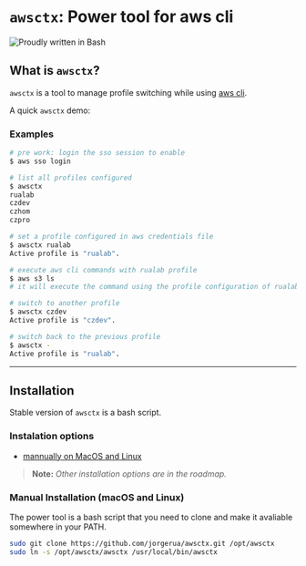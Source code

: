 # `awsctx`: Power tool for aws cli

![Proudly written in Bash](https://img.shields.io/badge/written%20in-bash-ff69b4.svg)

## What is `awsctx`?

`awsctx` is a tool to manage profile switching while using [aws cli](https://docs.aws.amazon.com/cli/v1/userguide/cli-configure-files.html#cli-configure-files-using-profiles).

A quick `awsctx` demo:

### Examples

```sh
# pre work: login the sso session to enable
$ aws sso login

# list all profiles configured
$ awsctx
rualab
czdev
czhom
czpro

# set a profile configured in aws credentials file
$ awsctx rualab
Active profile is "rualab".

# execute aws cli commands with rualab profile
$ aws s3 ls
# it will execute the command using the profile configuration of rualab profile

# switch to another profile
$ awsctx czdev
Active profile is "czdev".

# switch back to the previous profile
$ awsctx -
Active profile is "rualab".
```

-----

## Installation

Stable version of `awsctx` is a bash script.

### Instalation options

- [mannually on MacOS and Linux](#manual-installation-macos-and-linux)

> **Note:** *Other installation options are in the roadmap.*

### Manual Installation (macOS and Linux)

The power tool is a bash script that you need to clone and make it avaliable somewhere in your PATH.

``` bash
sudo git clone https://github.com/jorgerua/awsctx.git /opt/awsctx
sudo ln -s /opt/awsctx/awsctx /usr/local/bin/awsctx
```
